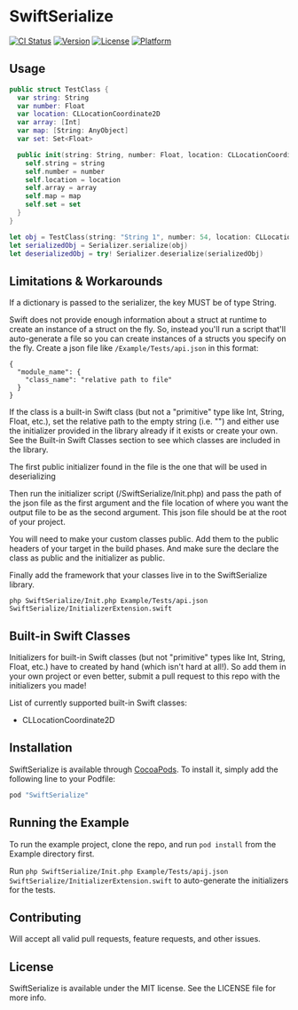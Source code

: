 # SwiftSerialize

[![CI Status](http://img.shields.io/travis/CKalnasy/SwiftSerialize.svg?style=flat)](https://travis-ci.org/CKalnasy/SwiftSerialize)
[![Version](https://img.shields.io/cocoapods/v/SwiftSerialize.svg?style=flat)](http://cocoapods.org/pods/SwiftSerialize)
[![License](https://img.shields.io/cocoapods/l/SwiftSerialize.svg?style=flat)](http://cocoapods.org/pods/SwiftSerialize)
[![Platform](https://img.shields.io/cocoapods/p/SwiftSerialize.svg?style=flat)](http://cocoapods.org/pods/SwiftSerialize)

## Usage

```Swift
public struct TestClass {
  var string: String
  var number: Float
  var location: CLLocationCoordinate2D
  var array: [Int]
  var map: [String: AnyObject]
  var set: Set<Float>

  public init(string: String, number: Float, location: CLLocationCoordinate2D, array: [Int], map: [String: AnyObject], set: Set<Float>) {
    self.string = string
    self.number = number
    self.location = location
    self.array = array
    self.map = map
    self.set = set
  }
}

let obj = TestClass(string: "String 1", number: 54, location: CLLocationCoordinate2DMake(39, 49), array: [1, 2, 3], map: ["key1" : ["key2": 43]], set: Set([1.4, 1, 3.6, 66.6]))
let serializedObj = Serializer.serialize(obj)
let deserializedObj = try! Serializer.deserialize(serializedObj)
```

## Limitations & Workarounds

If a dictionary is passed to the serializer, the key MUST be of type String.

Swift does not provide enough information about a struct at runtime to create an instance of a struct on the fly.
So, instead you'll run a script that'll auto-generate a file so you can create instances of a structs you specify on the fly.
Create a json file like `/Example/Tests/api.json` in this format:
```
{
  "module_name": {
    "class_name": "relative path to file"
  }
}
```

If the class is a built-in Swift class (but not a "primitive" type like Int, String, Float, etc.), set the relative path to the empty string (i.e. "") and either use the initializer provided in the library already if it exists or create your own. See the Built-in Swift Classes section to see which classes are included in the library.

The first public initializer found in the file is the one that will be used in deserializing

Then run the initializer script (/SwiftSerialize/Init.php) and pass the path of the json file as the first argument and the file location of where you want the output file to be as the second argument. This json file should be at the root of your project.

You will need to make your custom classes public. Add them to the public headers of your target in the build phases. And make sure the declare the class as public and the initializer as public.

Finally add the framework that your classes live in to the SwiftSerialize library.

`php SwiftSerialize/Init.php Example/Tests/api.json SwiftSerialize/InitializerExtension.swift`

## Built-in Swift Classes

Initializers for built-in Swift classes (but not "primitive" types like Int, String, Float, etc.) have to created by hand (which isn't hard at all!).
So add them in your own project or even better, submit a pull request to this repo with the initializers you made!

List of currently supported built-in Swift classes:
- CLLocationCoordinate2D

## Installation

SwiftSerialize is available through [CocoaPods](http://cocoapods.org). To install
it, simply add the following line to your Podfile:

```ruby
pod "SwiftSerialize"
```

## Running the Example

To run the example project, clone the repo, and run `pod install` from the Example directory first.

Run `php SwiftSerialize/Init.php Example/Tests/apij.json SwiftSerialize/InitializerExtension.swift` to auto-generate the initializers for the tests.

## Contributing

Will accept all valid pull requests, feature requests, and other issues.

## License

SwiftSerialize is available under the MIT license. See the LICENSE file for more info.
